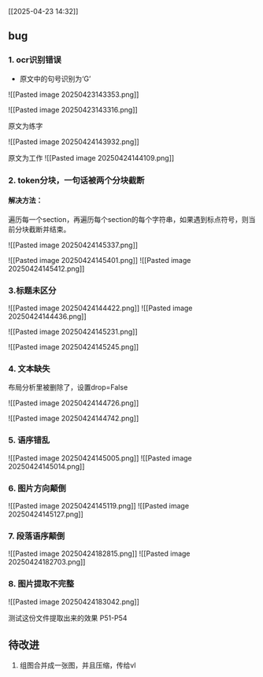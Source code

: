 [[2025-04-23 14:32]]
## bug

### 1. ocr识别错误

- 原文中的句号识别为‘G’

![[Pasted image 20250423143353.png]]
  
![[Pasted image 20250423143316.png]]

原文为练字

![[Pasted image 20250424143932.png]]


原文为工作
![[Pasted image 20250424144109.png]]


### 2. token分块，一句话被两个分块截断
#### 解决方法：
遍历每一个section，再遍历每个section的每个字符串，如果遇到标点符号，则当前分块截断并结束。

![[Pasted image 20250424145337.png]]

![[Pasted image 20250424145401.png]]
![[Pasted image 20250424145412.png]]

### 3.标题未区分

![[Pasted image 20250424144422.png]]
![[Pasted image 20250424144436.png]]


![[Pasted image 20250424145231.png]]


![[Pasted image 20250424145245.png]]

### 4. 文本缺失 


布局分析里被删除了，设置drop=False

![[Pasted image 20250424144726.png]]

![[Pasted image 20250424144742.png]]


### 5. 语序错乱
![[Pasted image 20250424145005.png]]
![[Pasted image 20250424145014.png]]


### 6. 图片方向颠倒
![[Pasted image 20250424145119.png]]
![[Pasted image 20250424145127.png]]



### 7. 段落语序颠倒
![[Pasted image 20250424182815.png]]
![[Pasted image 20250424182703.png]]



### 8. 图片提取不完整
![[Pasted image 20250424183042.png]]


测试这份文件提取出来的效果 P51-P54


## 待改进

1.  组图合并成一张图，并且压缩，传给vl